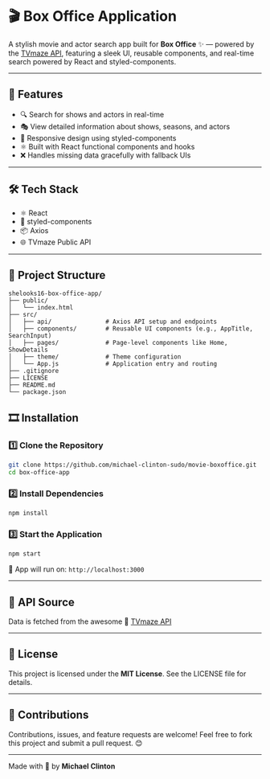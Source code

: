# 🎬 Box Office Application

A stylish movie and actor search app built for **Box Office** ✨ — powered by the [TVmaze API](https://www.tvmaze.com/api), featuring a sleek UI, reusable components, and real-time search powered by React and styled-components.

---

## 🚀 Features

- 🔍 Search for shows and actors in real-time  
- 🎭 View detailed information about shows, seasons, and actors  
- 🎨 Responsive design using styled-components  
- ⚛️ Built with React functional components and hooks  
- ❌ Handles missing data gracefully with fallback UIs

---

## 🛠️ Tech Stack

- ⚛️ React  
- 💅 styled-components  
- 📦 Axios  
- 🌐 TVmaze Public API  

---

## 📁 Project Structure

```
shelooks16-box-office-app/
├── public/
│   └── index.html
├── src/
│   ├── api/               # Axios API setup and endpoints
│   ├── components/        # Reusable UI components (e.g., AppTitle, SearchInput)
│   ├── pages/             # Page-level components like Home, ShowDetails
│   ├── theme/             # Theme configuration
│   └── App.js             # Application entry and routing
├── .gitignore
├── LICENSE
├── README.md
└── package.json
```

## 🎞️ Installation

### 1️⃣ Clone the Repository

```bash
git clone https://github.com/michael-clinton-sudo/movie-boxoffice.git
cd box-office-app
```

### 2️⃣ Install Dependencies

```bash
npm install
```

### 3️⃣ Start the Application

```bash
npm start
```

🚀 App will run on: `http://localhost:3000`

---

## 🔗 API Source

Data is fetched from the awesome 📱 [TVmaze API](https://www.tvmaze.com/api)

---

## 📄 License

This project is licensed under the **MIT License**.
See the LICENSE file for details.

---

## 🙌 Contributions

Contributions, issues, and feature requests are welcome!
Feel free to fork this project and submit a pull request. 😊

---

Made with 💙 by **Michael Clinton**


